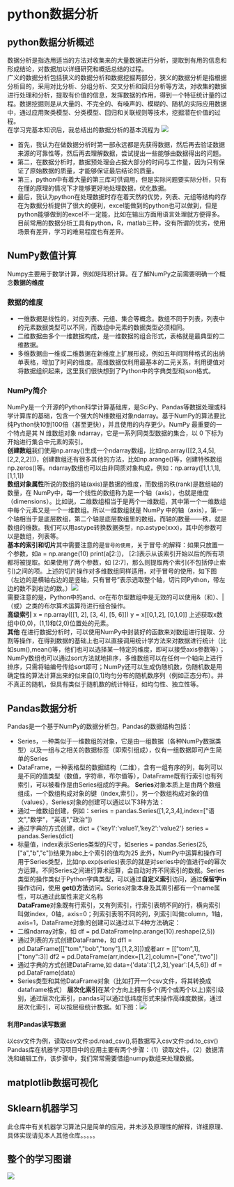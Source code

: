 # python数据分析
## python数据分析概述
数据分析是指选用适当的方法对收集来的大量数据进行分析，提取到有用的信息和形成结论，对数据加以详细研究和概括总结的过程。<br>
广义的数据分析包括狭义的数据分析和数据挖掘两部分，狭义的数据分析是指根据分析目的，采用对比分析、分组分析、交叉分析和回归分析等方法，对收集的数据进行处理和分析，提取有价值的信息，发挥数据的作用，得到一个特征统计量的过程。数据挖掘则是从大量的、不完全的、有噪声的、模糊的、随机的实际应用数据中，通过应用聚类模型、分类模型、回归和关联规则等技术，挖掘潜在价值的过程。<br>
在学习完基本知识后，我总结出的数据分析的基本流程为 ![](https://github.com/yangxcc/python_data_analysis/blob/master/image/%E6%B5%81%E7%A8%8B.png)<br>
* 首先，我认为在做数据分析时第一部永远都是先获得数据，然后再去验证数据来源的可靠性等，然后再去理解数据，尝试提出一些能够由数据得出的问题。
* 第二，在数据分析时，数据预处理会占据大部分的时间与工作量，因为只有保证了原始数据的质量，才能够保证最后结论的质量。
* 第三，python中有着大量的第三库可供调用，但是实际问题要实际分析，只有在懂的原理的情况下才能够更好地处理数据，优化数据。
* 最后，我认为python在处理数据时存在着天然的优势，列表、元组等结构的存在为数据分析提供了很大的便利，excel能做到的python也可以做到，但是python能够做到的excel不一定能，比如在输出方面用语言处理就方便得多。
目前常用的数据分析工具有python，R，matlab三种，没有所谓的优劣，使用场景有差异，学习的难易程度也有差异。
## NumPy数值计算
Numpy主要用于数学计算，例如矩阵积计算。在了解NumPy之前需要明确一个概念**数据的维度**
### 数据的维度
* 一维数据是线性的，对应列表、元组、集合等概念。数组不同于列表，列表中的元素数据类型可以不同，而数组中元素的数据类型必须相同。
* 二维数据由多个一维数据构成，是一维数据的组合形式，表格就是最典型的二维数据。
* 多维数据由一维或二维数据在新维度上扩展形成，例如五年间同种格式的出纳单表格，增加了时间的维度。高维数据仅利用最基本的二元关系，利用键值对将数据组织起来，这里我们很快想到了Python中的字典类型和json格式。
### NumPy简介
NumPy是一个开源的Python科学计算基础库，是SciPy、Pandas等数据处理或科学计算库的基础，包含一个强大的N维数组对象ndarray。基于NumPy的算法要比纯Python快10到100倍（甚至更快），并且使用的内存更少。NumPy 最重要的一个特点是其 N 维数组对象 ndarray，它是一系列同类型数据的集合，以 0 下标为开始进行集合中元素的索引。<br>**创建数组**我们使用np.array()生成一个ndarray数组，比如np.array([[2,3,4,5],[2,2,2,2]])，创建数组还有很多其他的方法，比如np.arange()等，创建特殊数组np.zeros()等。ndarray数组也可以由非同质对象构成，例如：np.array([1,1,1,1],[1,1,1])<br>**数组对象属性**所说的数组的轴(axis)是数据的维度，而数组的秩(rank)是数组轴的数量，在 NumPy中，每一个线性的数组称为是一个轴（axis），也就是维度（dimensions）。比如说，二维数组相当于是两个一维数组，其中第一个一维数组中每个元素又是一个一维数组。所以一维数组就是 NumPy 中的轴（axis），第一个轴相当于是底层数组，第二个轴是底层数组里的数组。而轴的数量——秩，就是数组的维数。我们可以用astype转换数据类型，np.astype(xxx)，其中的参数可以是数组，列表等。<br>**基本的索引和切片**其中需要注意的是`冒号的使用`，关于冒号:的解释：如果只放置一个参数，如a = np.arange(10)  print(a[2:])， [2:]表示从该索引开始以后的所有项都将被提取。如果使用了两个参数，如 [2:7]，那么则提取两个索引(不包括停止索引)之间的项。上述的切片操作对多维数组同样适用，对于冒号的使用，如下图（左边的是横轴右边的是竖轴，只有冒号”表示选取整个轴，切片同Python，带左边的数不到右边的数。）![](https://github.com/yangxcc/python_data_analysis/blob/master/image/2.png)<br>需要注意的是，Python中的and、or在布尔型数组中是无效的可以使用&（和）、|（或）之类的布尔算术运算符进行组合操作。<br>
**高级索引** x = np.array([[1,  2],  [3,  4],  [5,  6]])  y = x[[0,1,2],  [0,1,0]]  上述获取x数组中(0,0)，(1,1)和(2,0)位置处的元素。<br>
**其他** 在进行数据分析时，可以使用NumPy中封装好的函数来对数组进行提取、分割等操作，在得到数据的基础上也可以直接调用统计学方法来对数据进行统计（比如sum(),mean()等，他们也可以选择某一特定的维度，即可以接受axis参数等）；NumPy数组也可以通过sort方法就地排序，多维数组可以在任何一个轴向上进行排序，只需将轴编号传给sort即可；NumPy还可以生成伪随机数，伪随机数是用确定性的算法计算出来的似来自[0,1]均匀分布的随机数序列（例如正态分布）。并不真正的随机，但具有类似于随机数的统计特征，如均匀性、独立性等。
## Pandas数据分析
Pandas是一个基于NumPy的数据分析包，Pandas的数据结构包括：<br>
* Series，一种类似于一维数组的对象，它是由一组数据（各种NumPy数据类型）以及一组与之相关的数据标签（即索引组成），仅有一组数据即可产生简单的Series
* DataFrame，一种表格型的数据结构（二维），含有一组有序的列，每列可以是不同的值类型（数值，字符串，布尔值等），DataFrame既有行索引也有列索引，可以被看作是由Series组成的字典。
**Series**对象本质上是由两个数组组成，一个数组构成对象的键（index,索引），另一个数组构成对象的值（values），Series对象的创建可以通过以下3种方法：
* 通过一维数组创建，例如：series = pandas.Series([1,2,3,4],index=["语文","数学"，"英语","政治"])
* 通过字典的方式创建，dict = {'key1':'value1','key2':'value2'}   series = pandas.Series(dict)
* 标量值，index表示Series类型的尺寸，如series = pandas.Series(25,["a","b","c"])结果为abc上个索引的值均为25
此外，NumPy中运算和操作可用于Series类型，比如np.exp(series)表示的就是对series中的值进行e的幂次方运算。不同Series之间进行算术运算，会自动对齐不同索引的数据。Series类型的操作类似于Python字典类型，可以通过**自定义索引**访问，通过**保留字in**操作访问，使用 **get()方法**访问。Series对象本身及其索引都有一个name属性，可以通过此属性来定义名称<br>
**DataFrame**对象既有行索引，又有列索引，行索引表明不同的行，横向索引叫做index，0轴，axis=0；列索引表明不同的列，列索引叫做column，1轴，axis=1，DataFrame对象的创建可以通过以下4种方法确定：<br>
* 二维ndarray对象，如 df = pd.DataFrame(np.arange(10).reshape(2,5))
* 通过列表的方式创建DataFrame，如 df1 = pd.DataFrame([["tom","bob","tony"],[1,2,3]])或者arr = [["tom",1],["tony":3]]  df2 = pd.DataFrame(arr,index=[1,2],column=["one","two"])
* 通过字典的方式创建DataFrame,如 data={'data':[1,2,3],'year':[4,5,6]}  df = pd.DataFrame(data)
* Series类型和其他DataFrame对象（比如打开一个csv文件，将其转换成dataframe格式）
**层次化索引**在某个方向上拥有多个(两个或两个以上)索引级别，通过层次化索引，pandas可以通过低纬度形式来操作高维度数据，通过层次化索引，可以按层级统计数据。如下图：![](https://github.com/yangxcc/python_data_analysis/blob/master/image/%E5%B1%82%E6%AC%A1%E5%8C%96%E7%B4%A2%E5%BC%95%E7%A4%BA%E4%BE%8B.png)<br>
#### 利用Pandas读写数据
以csv文件为例，读取csv文件:pd.read_csv(),将数据写入csv文件:pd.to_csv()<br>
Pandas库在机器学习项目中的应用主要有两个步骤：（1）读取文件，（2）数据清洗和编辑工作，该步骤中，我们常常需要借组numpy数组来处理数据。
## matplotlib数据可视化
## Sklearn机器学习
此仓库中有关机器学习算法只是简单的应用，并未涉及原理性的解释，详细原理、具体实现请见本人其他仓库。。。。。
## 整个的学习图谱
![](https://github.com/yangxcc/python_data_analysis/blob/master/image/1.png)
